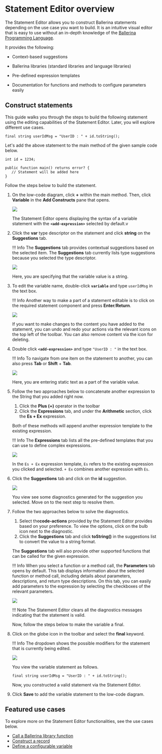 # Statement Editor overview

The Statement Editor allows you to construct Ballerina statements depending on the use case you want to build. It is an intuitive visual editor that is easy to use without an in-depth knowledge of the [Ballerina Programming Language](https://ballerina.io/).

It provides the following:

- Context-based suggestions

- Ballerina libraries (standard libraries and language libraries)

- Pre-defined expression templates

- Documentation for functions and methods to configure parameters easily 

## Construct statements

This guide walks you through the steps to build the following statement using the editing capabilities of the Statement Editor. Later, you will explore different use cases.

```ballerina
final string userIdMsg = "UserID : " + id.toString();
```

Let's add the above statement to the main method of the given sample code below.

```ballerina
int id = 1234;
 
public function main() returns error? {
   // Statement will be added here
}
```

Follow the steps below to build the statement.

1. On the low-code diagram, click **+** within the main method. Then, click **Variable** in the **Add Constructs** pane that opens.

    <img src="https://wso2.com/ballerina/vscode/docs/img/statement-editor/add-variable-statement.gif" class="cInlineImage-half"/>

    The Statement Editor opens displaying the syntax of a variable statement with the **`<add-expression>`** selected by default.v

2.  Click the **var** type descriptor on the statement and click **string** on the **Suggestions** tab.

    !!! Info
        The **Suggestions** tab provides contextual suggestions based on the selected item. The **Suggestions** tab currently lists type suggestions because you selected the type descriptor.    

    <img src="https://wso2.com/ballerina/vscode/docs/img/statement-editor/change-type-descriptor.gif" class="cInlineImage-half"/>

    Here, you are specifying that the variable value is a string.

3. To edit the variable name, double-click **`variable`** and type `userIdMsg` in the text box.

    !!! Info 
        Another way to make a part of a statement editable is to click on the required statement component and press  **Enter**/**Return**.

    <img src="https://wso2.com/ballerina/vscode/docs/img/statement-editor/edit-variable-name.gif" class="cInlineImage-half"/>

    If you want to make changes to the content you have added to the statement, you can undo and redo your actions via the relevant icons on the top left of the toolbar. You can also remove content via the icon for deleting.

4. Double click **`<add-expression>`** and type `"UserID : "` in the text box.

    !!! Info
        To navigate from one item on the statement to another, you can also press **Tab** or **Shift** + **Tab**.

    <img src="https://wso2.com/ballerina/vscode/docs/img/statement-editor/edit-variable-expression.gif" class="cInlineImage-half"/>

    Here, you are entering static text as a part of the variable value.

5.  Follow the two approaches below to concatenate another expression to the String that you added right now.
    1. Click the **Plus (+)** operator in the toolbar
    2. Click the **Expressions** tab, and under the **Arithmetic** section, click the **Es + Ex** expression.

    Both of these methods will append another expression template to the existing expression. 

    !!! Info 
        The **Expressions** tab lists all the pre-defined templates that you can use to define complex expressions.

    <img src="https://wso2.com/ballerina/vscode/docs/img/statement-editor/select-expression-template.gif" class="cInlineImage-half"/>

    In the `Es + Ex` expression template, `Es` refers to the existing expression you clicked and selected. `+ Ex` combines another expression with `Es`.

6. Click the **Suggestions** tab and click on the **id** suggestion.

    <img src="https://wso2.com/ballerina/vscode/docs/img/statement-editor/select-id-from-suggestions.gif" class="cInlineImage-half"/>

     You view see some diagnostics generated for the suggestion you selected. Move on to the next step to resolve them. 

7. Follow the two approaches below to solve the diagnostics.

    1. Select the**code-actions** provided by the Statement Editor provides based on your preference. To view the options, click on the bulb icon next to the diagnostic.
    2. Click the **Suggestions** tab and click **toString()** in the suggestions list to convert the value to a string format.
    
    The **Suggestions** tab will also provide other supported functions that can be called for the given expression.

    !!! Info
        When you select a function or a method call, the **Parameters** tab opens by default. This tab displays information about the selected function or method call, including details about parameters, descriptions, and return type descriptions. On this tab, you can easily add parameters to the expression by selecting the checkboxes of the relevant parameters.

    <img src="https://wso2.com/ballerina/vscode/docs/img/statement-editor/convert-to-string.gif" class="cInlineImage-half"/>

    !!! Note
        The Statement Editor clears all the diagnostics messages indicating that the statement is valid.

     Now, follow the steps below to make the variable a final. 

8. Click on the globe icon in the toolbar and select the **final** keyword. 

    !!! Info
        The dropdown shows the possible modifiers for the statement that is currently being edited.

     <img src="https://wso2.com/ballerina/vscode/docs/img/statement-editor/add-stmt-qualifier.gif" class="cInlineImage-half"/>

     You view the variable statement as follows.

     ```ballerina
     final string userIdMsg = "UserID : " + id.toString();
     ```
    
    Now, you constructed a valid statement via the Statement Editor.

9. Click **Save** to add the variable statement to the low-code diagram.

## Featured use cases

To explore more on the Statement Editor functionalities, see the use cases below.

- [Call a Ballerina library function](call-a-ballerina-library-function.md)
- [Construct a record](construct-a-record.md)
- [Define a configurable variable](define-a-configurable-variable.md)
